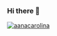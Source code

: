 ### Hi there 👋

[![aanacarolina](https://github-readme-stats.vercel.app/api/top-langs/?username=aanacarolina&hide=html&layout=compact&theme=tokyonight)](https://github.com/aanacarolina/)


<!--
**aanacarolina/aanacarolina** is a ✨ _special_ ✨ repository because its `README.md` (this file) appears on your GitHub profile.

Here are some ideas to get you started:

- 🔭 I’m currently working on ...
- 🌱 I’m currently learning ...
- 👯 I’m looking to collaborate on ...
- 🤔 I’m looking for help with ...
- 💬 Ask me about ...
- 📫 How to reach me: ...
- 😄 Pronouns: ...
- ⚡ Fun fact: ...
-->
